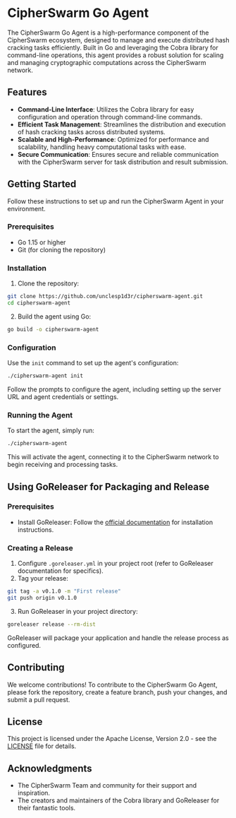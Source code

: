 # CipherSwarm Go Agent

The CipherSwarm Go Agent is a high-performance component of the CipherSwarm ecosystem, designed to manage and execute distributed hash cracking tasks efficiently. Built in Go and leveraging the Cobra library for command-line operations, this agent provides a robust solution for scaling and managing cryptographic computations across the CipherSwarm network.

## Features

- **Command-Line Interface**: Utilizes the Cobra library for easy configuration and operation through command-line commands.
- **Efficient Task Management**: Streamlines the distribution and execution of hash cracking tasks across distributed systems.
- **Scalable and High-Performance**: Optimized for performance and scalability, handling heavy computational tasks with ease.
- **Secure Communication**: Ensures secure and reliable communication with the CipherSwarm server for task distribution and result submission.

## Getting Started

Follow these instructions to set up and run the CipherSwarm Agent in your environment.

### Prerequisites

- Go 1.15 or higher
- Git (for cloning the repository)

### Installation

1. Clone the repository:

```bash
git clone https://github.com/unclesp1d3r/cipherswarm-agent.git
cd cipherswarm-agent
```

2. Build the agent using Go:

```bash
go build -o cipherswarm-agent
```

### Configuration

Use the `init` command to set up the agent's configuration:

```bash
./cipherswarm-agent init
```

Follow the prompts to configure the agent, including setting up the server URL and agent credentials or settings.

### Running the Agent

To start the agent, simply run:

```bash
./cipherswarm-agent
```

This will activate the agent, connecting it to the CipherSwarm network to begin receiving and processing tasks.

## Using GoReleaser for Packaging and Release

### Prerequisites

- Install GoReleaser: Follow the [official documentation](https://goreleaser.com/install/) for installation instructions.

### Creating a Release

1. Configure `.goreleaser.yml` in your project root (refer to GoReleaser documentation for specifics).
2. Tag your release:

```bash
git tag -a v0.1.0 -m "First release"
git push origin v0.1.0
```

3. Run GoReleaser in your project directory:

```bash
goreleaser release --rm-dist
```

GoReleaser will package your application and handle the release process as configured.

## Contributing

We welcome contributions! To contribute to the CipherSwarm Go Agent, please fork the repository, create a feature branch, push your changes, and submit a pull request.

## License

This project is licensed under the Apache License, Version 2.0 - see the [LICENSE](LICENSE) file for details.

## Acknowledgments

- The CipherSwarm Team and community for their support and inspiration.
- The creators and maintainers of the Cobra library and GoReleaser for their fantastic tools.
